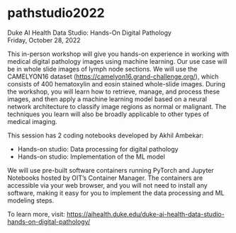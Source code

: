 # pathstudio2022

Duke AI Health Data Studio: Hands-On Digital Pathology  
Friday, October 28, 2022
 
This in-person workshop will give you hands-on experience in working with medical digital pathology images using machine learning. Our use case will be in whole slide images of lymph node sections. We will use the CAMELYON16 dataset (https://camelyon16.grand-challenge.org/), which consists of 400 hematoxylin and eosin stained whole-slide images. During the workshop, you will learn how to retrieve, manage, and process these images, and then apply a machine learning model based on a neural network architecture to classify image regions as normal or malignant. The techniques you learn will also be broadly applicable to other types of medical imaging. 

This session has 2 coding notebooks developed by Akhil Ambekar:

* Hands-on studio: Data processing for digital pathology
* Hands-on studio: Implementation of the ML model
 
We will use pre-built software containers running PyTorch and Jupyter Notebooks hosted by OIT’s Container Manager. The containers are accessible via your web browser, and you will not need to install any software, making it easy for you to implement the data processing and ML modeling steps. 

To learn more, visit: https://aihealth.duke.edu/duke-ai-health-data-studio-hands-on-digital-pathology/ 
